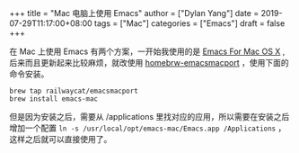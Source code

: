 +++
title = "Mac 电脑上使用 Emacs"
author = ["Dylan Yang"]
date = 2019-07-29T11:17:00+08:00
tags = ["Mac"]
categories = ["Emacs"]
draft = false
+++

在 Mac 上使用 Emacs 有两个方案，一开始我使用的是
[Emacs For Mac OS X](https://emacsformacosx.com/) , 后来而且更新起来比较麻烦，就改使用
[homebrw-emacsmacport](https://github.com/railwaycat/homebrew-emacsmacport)
，使用下面的命令安装。

```shell
brew tap railwaycat/emacsmacport
brew install emacs-mac
```

但是因为安装之后，需要从 /applications 里找对应的应用，所以需要在安装之后增加一个配置 `ln -s /usr/local/opt/emacs-mac/Emacs.app
/Applications` ，这样之后就可以直接使用了。
